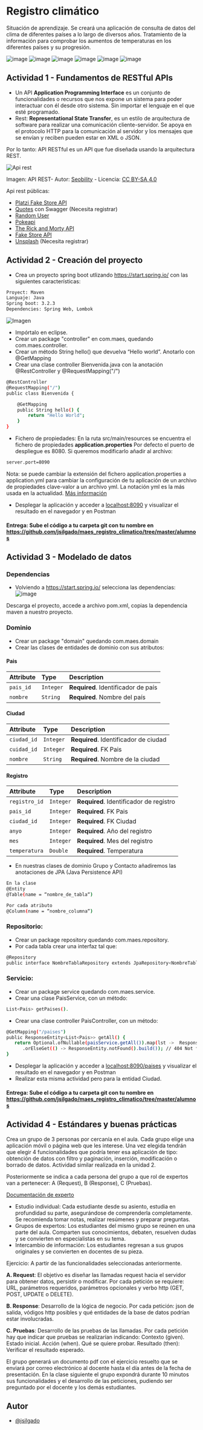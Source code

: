 # Registro climático

Situación de aprendizaje.
Se creará una aplicación de consulta de datos del clima de diferentes países a lo largo de diversos años. Tratamiento de la información para comprobar los aumentos de temperaturas en los diferentes países y su progresión.

![image](https://img.shields.io/badge/Spring_Boot-F2F4F9?style=for-the-badge&logo=spring-boot)
![image](https://img.shields.io/badge/GitHub-100000?style=for-the-badge&logo=github&logoColor=white)
![image](https://img.shields.io/badge/json-5E5C5C?style=for-the-badge&logo=json&logoColor=white)
![image](https://img.shields.io/badge/Eclipse-2C2255?style=for-the-badge&logo=eclipse&logoColor=white)
![image](https://img.shields.io/badge/Postman-FF6C37?style=for-the-badge&logo=Postman&logoColor=white)
![image](https://img.shields.io/badge/PostgreSQL-316192?style=for-the-badge&logo=postgresql&logoColor=white)

## Actividad 1 - Fundamentos de RESTful APIs

- Un API **Application Programming Interface** es un conjunto de funcionalidades o recursos que nos expone un sistema para poder interactuar con él desde otro sistema. Sin importar el lenguaje en el que esté programado.
- Rest: **Representational State Transfer**, es un estilo de arquitectura de software para realizar una comunicación cliente-servidor. Se apoya en el protocolo HTTP para la comunicación al servidor y los mensajes que se envían y reciben pueden estar en XML o JSON.

Por lo tanto: API RESTful es un API que fue diseñada usando la arquitectura REST.

![Api rest](https://github.com/jsilgado/maes_registro_climatico/blob/master/images/450px-API-Rest.png) 

Imagen: API REST- Autor: [Seobility](https://www.seobility.net/es/wiki/API_REST) - Licencia: [CC BY-SA 4.0](https://www.seobility.net/es/wiki/Creative_Commons_License_BY-SA_4.0) 

Api rest públicas: 
- [Platzi Fake Store API](https://fakeapi.platzi.com/en/rest/users/)
- [Quotes](https://quotes.rest/) con Swagger (Necesita registrar)
- [Random User](https://randomuser.me/)
- [Pokeapi](https://pokeapi.co/)
- [The Rick and Morty API](https://rickandmortyapi.com/) 
- [Fake Store API](https://fakestoreapi.com)
- [Unsplash](https://unsplash.com/developers) (Necesita registrar)


## Actividad 2 - Creación del proyecto

- Crea un proyecto spring boot utlizando https://start.spring.io/ con las siguientes características:
```bash
Proyect: Maven
Languaje: Java
Spring boot: 3.2.3
Dependencies: Spring Web, Lombok
```
![Imagen](https://github.com/jsilgado/maes_registro_climatico/blob/master/images/Spring%20Initializr.png)

- Impórtalo en eclipse.
- Crear un package "controller" en com.maes, quedando com.maes.controller.
- Crear un método String hello() que devuelva “Hello world”. Anotarlo con @GetMapping
- Crear una clase controller Bienvenida.java con la anotación @RestController y @RequestMapping("/")

```bash
@RestController
@RequestMapping("/")
public class Bienvenida {

	@GetMapping
	public String hello() {
		return "Hello World";
	}
}
```
- Fichero de propiedades: En la ruta src/main/resources se encuentra el fichero de propiedades **application.properties**
Por defecto el puerto de despliegue es 8080. Si queremos modificarlo añadir al archivo:
```bash
server.port=8090 
```
Nota: se puede cambiar la extensión del fichero application.properties a application.yml para cambiar la configuración de tu aplicación de un archivo de propiedades clave-valor a un archivo yml. La notación yml es la más usada en la actualidad. 
[Más información](https://www.baeldung.com/spring-boot-yaml-vs-properties) 

- Desplegar la aplicación y acceder a [localhost:8090](http://localhost:8090/) y visualizar el resultado en el navegador y en Postman

#### Entrega: Sube el código a tu carpeta git con tu nombre en https://github.com/jsilgado/maes_registro_climatico/tree/master/alumnos

## Actividad 3 - Modelado de datos

### Dependencias
- Volviendo a https://start.spring.io/ selecciona las dependencias:
![image](https://github.com/jsilgado/maes_registro_climatico/blob/master/images/SpringInitializrBBDD.png)

Descarga el proyecto, accede a archivo pom.xml, copias la dependencia maven a nuestro proyecto.


### Dominio
- Crear un package "domain" quedando com.maes.domain
- Crear las clases de entidades de dominio con sus atributos:

#### Pais

| Attribute | Type     | Description                |
| :-------- | :------- | :------------------------- |
| `pais_id` | `Integer` | **Required**. Identificador de país |
| `nombre` | `String` | **Required**. Nombre del país |

#### Ciudad

| Attribute | Type     | Description                |
| :-------- | :------- | :------------------------- |
| `ciudad_id` | `Integer` | **Required**. Identificador de ciudad |
| `cuidad_id` | `Integer` | **Required**. FK Pais |
| `nombre` | `String` | **Required**. Nombre de la ciudad |

#### Registro

| Attribute | Type     | Description                |
| :-------- | :------- | :------------------------- |
| `registro_id` | `Integer` | **Required**. Identificador de registro |
| `pais_id` | `Integer` | **Required**. FK Pais |
| `ciudad_id` | `Integer` | **Required**. FK Ciudad |
| `anyo` | `Integer` | **Required**. Año del registro |
| `mes` | `Integer` | **Required**. Mes del registro |
| `temperatura` | `Double` | **Required**. Temperatura |

- En nuestras clases de dominio Grupo y Contacto añadiremos las anotaciones de JPA (Java Persistence API)
  

```bash
En la clase
@Entity
@Table(name = “nombre_de_tabla“)

Por cada atributo
@Column(name = “nombre_columna“)
```

### Repositorio: 
- Crear un package repository quedando com.maes.repository.
- Por cada tabla crear una interfaz tal que:
  
```bash
@Repository
public interface NombreTablaRepository extends JpaRepository<NombreTabla, Integer>
```
### Servicio: 
- Crear un package service quedando com.maes.service.
- Crear una clase PaisService,  con un método:

```bash
List<Pais> getPaises().
```
- Crear una clase controller PaisController,  con un método: 
```bash
@GetMapping("/paises")
public ResponseEntity<List<Pais>> getAll() {
   return Optional.ofNullable(paisService.getAll()).map(lst ->  ResponseEntity.ok().body(lst)) // 200 OK
      .orElseGet(() -> ResponseEntity.notFound().build()); // 404 Not found
}
```

- Desplegar la aplicación y acceder a [localhost:8090/paises](http://localhost:8090/paises) y visualizar el resultado en el navegador y en Postman
- Realizar esta misma actividad pero para la entidad Ciudad.

#### Entrega: Sube el código a tu carpeta git con tu nombre en https://github.com/jsilgado/maes_registro_climatico/tree/master/alumnos

## Actividad 4 - Estándares y buenas prácticas

Crea un grupo de 3 personas por cercanía en el aula. Cada grupo elige una aplicación móvil o página web que les interese. Una vez elegida tendrán que elegir 4 funcionalidades que podría tener esa aplicación de tipo: obtención de datos con filtro y paginación, inserción, modificación o borrado de datos. Actividad similar realizada en la unidad 2.

Posteriormente se indica a cada persona del grupo a que rol de expertos van a pertenecer: A (Request), B (Response), C (Pruebas). 

[Documentación de experto](https://github.com/jsilgado/maes_registro_climatico/blob/master/Actividad4.pdf) 

- Estudio individual:  Cada estudiante desde su asiento, estudia en profundidad su parte, asegurándose de comprenderla completamente. Se recomienda tomar notas, realizar resúmenes y preparar preguntas.
- Grupos de expertos: Los estudiantes del mismo grupo se reúnen en una parte del aula. Comparten sus conocimientos, debaten, resuelven dudas y se convierten en especialistas en su tema.
- Intercambio de información: Los estudiantes regresan a sus grupos originales y se convierten en docentes de su pieza.

Ejercicio: A partir de las funcionalidades seleccionadas anteriormente.

**A. Request**: El objetivo es diseñar las llamadas request hacia el servidor para obtener datos, persistir o modificar. Por cada petición se requiere: URL, parámetros requeridos, parámetros opcionales y verbo http (GET, POST, UPDATE o DELETE).

**B. Response**: Desarrollo de la lógica de negocio. Por cada petición:	json de salida, vódigos http posibles y qué entidades de la base de datos podrían estar involucradas.

**C. Pruebas**: Desarrollo de las pruebas de las llamadas. Por cada petición hay que indicar que pruebas se realizarían indicando:  Contexto (given). Estado inicial. Acción (when). Qué se quiere probar. Resultado (then): Verificar el resultado esperado.

El grupo generará un documento pdf con el ejercicio resuelto que se enviará por correo electrónico al docente hasta el día antes de la fecha de presentación. En la clase siguiente el grupo expondrá durante 10 minutos sus funcionalidades y el desarrollo de las peticiones, pudiendo ser preguntado por el docente y los demás estudiantes.


## Autor

- [@jsilgado](https://www.github.com/jsilgado)
